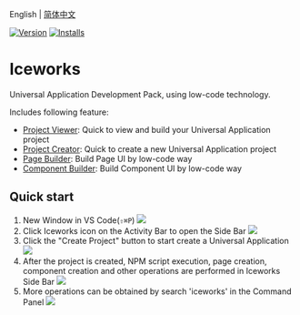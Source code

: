 English | [简体中文](./README.md)

[![Version](https://vsmarketplacebadge.apphb.com/version/iceworks-team.iceworks.svg)](https://marketplace.visualstudio.com/items?itemName=iceworks.iceworks)
[![Installs](https://vsmarketplacebadge.apphb.com/installs-short/iceworks-team.iceworks.svg)](https://marketplace.visualstudio.com/items?itemName=iceworks.iceworks)

# Iceworks

Universal Application Development Pack, using low-code technology.

Includes following feature:

- [Project Viewer](https://marketplace.visualstudio.com/items?itemName=iceworks-team.iceworks-app): Quick to view and build your Universal Application project
- [Project Creator](https://marketplace.visualstudio.com/items?itemName=iceworks-team.iceworks-project-creator): Quick to create a new Universal Application project
- [Page Builder](https://marketplace.visualstudio.com/items?itemName=iceworks-team.iceworks-page-builder): Build Page UI by low-code way
- [Component Builder](https://marketplace.visualstudio.com/items?itemName=iceworks-team.iceworks-component-builder): Build Component UI by low-code way

## Quick start

1. New Window in VS Code(`⇧⌘P`)
  ![](https://img.alicdn.com/tfs/TB1blgMJNz1gK0jSZSgXXavwpXa-1024-768.png)
2. Click Iceworks icon on the Activity Bar to open the Side Bar
  ![](https://img.alicdn.com/tfs/TB1G2cValBh1e4jSZFhXXcC9VXa-1024-768.png)
3. Click the "Create Project" button to start create a Universal Application
  ![](https://img.alicdn.com/tfs/TB1Y4oSJUY1gK0jSZFCXXcwqXXa-1024-768.png)
4. After the project is created, NPM script execution, page creation, component creation and other operations are performed in Iceworks Side Bar
  ![](https://img.alicdn.com/tfs/TB1hScTJKH2gK0jSZJnXXaT1FXa-1024-768.png)
5. More operations can be obtained by search 'iceworks' in the Command Panel
  ![](https://img.alicdn.com/tfs/TB16h7PJFP7gK0jSZFjXXc5aXXa-1024-768.png)
